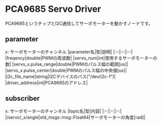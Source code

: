 # PCA9685 Servo Driver
PCA9685というチップとI2C通信してサーボモーターを動かすノードです。
## parameter
x: サーボモーターのチャンネル
|parameter名|型|説明|
|:-:|:-:|:-:|
|freqency|double|PWMの周波数|
|servo_num|int|使用するサーボモーターの数|
|servo_x.pulse_range|double|PWMのパルス幅の範囲[us]|
|servo_x.pulse_center|double|PWMのパルス幅の中央値[us]|
|i2c_file_name|string|I2Cデバイスのパス("/dev/i2c-1")|
|driver_address|int|PCA9685のアドレス|

## subscriber
x: サーボモーターのチャンネル
|topic名|型|内容|
|:-:|:-:|:-:|
|/servo/_x/angle|std_msgs::msg::Float64|サーボモーターの角度[rad]|